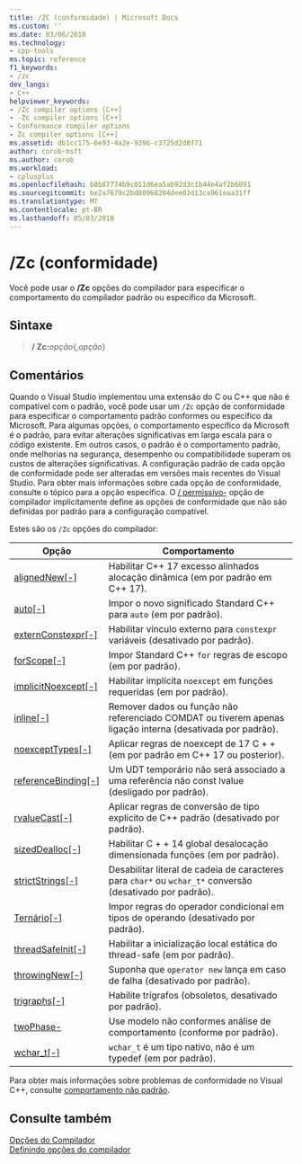 ```yaml
---
title: /ZC (conformidade) | Microsoft Docs
ms.custom: ''
ms.date: 03/06/2018
ms.technology:
- cpp-tools
ms.topic: reference
f1_keywords:
- /zc
dev_langs:
- C++
helpviewer_keywords:
- /Zc compiler options [C++]
- -Zc compiler options [C++]
- Conformance compiler options
- Zc compiler options [C++]
ms.assetid: db1cc175-6e93-4a2e-9396-c3725d2d8f71
author: corob-msft
ms.author: corob
ms.workload:
- cplusplus
ms.openlocfilehash: b8b87774b9c011d6ea5ab92d3c1b44e4af2b6091
ms.sourcegitcommit: be2a7679c2bd80968204dee03d13ca961eaa31ff
ms.translationtype: MT
ms.contentlocale: pt-BR
ms.lasthandoff: 05/03/2018
---
```

# <a name="zc-conformance"></a>/Zc (conformidade)

Você pode usar o **/Zc** opções do compilador para especificar o comportamento do compilador padrão ou específico da Microsoft.

## <a name="syntax"></a>Sintaxe

> **/ Zc:**_opção_{,_opção_}

## <a name="remarks"></a>Comentários

Quando o Visual Studio implementou uma extensão do C ou C++ que não é compatível com o padrão, você pode usar um `/Zc` opção de conformidade para especificar o comportamento padrão conformes ou específico da Microsoft. Para algumas opções, o comportamento específico da Microsoft é o padrão, para evitar alterações significativas em larga escala para o código existente. Em outros casos, o padrão é o comportamento padrão, onde melhorias na segurança, desempenho ou compatibilidade superam os custos de alterações significativas. A configuração padrão de cada opção de conformidade pode ser alteradas em versões mais recentes do Visual Studio. Para obter mais informações sobre cada opção de conformidade, consulte o tópico para a opção específica. O [/ permissivo-](permissive-standards-conformance.md) opção de compilador implicitamente define as opções de conformidade que não são definidas por padrão para a configuração compatível.

Estes são os `/Zc` opções do compilador:

|Opção|Comportamento|
|---|---|
|[alignedNew\[-\]](zc-alignednew.md)|Habilitar C++ 17 excesso alinhados alocação dinâmica (em por padrão em C++ 17).|
|[auto\[-\]](zc-auto-deduce-variable-type.md)|Impor o novo significado Standard C++ para `auto` (em por padrão).|
|[externConstexpr\[-\]](zc-externconstexpr.md)|Habilitar vínculo externo para `constexpr` variáveis (desativado por padrão).|
|[forScope\[-\]](zc-forscope-force-conformance-in-for-loop-scope.md)|Impor Standard C++ `for` regras de escopo (em por padrão).|
|[implicitNoexcept\[-\]](zc-implicitnoexcept-implicit-exception-specifiers.md)|Habilitar implícita `noexcept` em funções requeridas (em por padrão).|
|[inline\[-\]](zc-inline-remove-unreferenced-comdat.md)|Remover dados ou função não referenciado COMDAT ou tiverem apenas ligação interna (desativada por padrão).|
|[noexceptTypes\[-\]](zc-noexcepttypes.md)|Aplicar regras de noexcept de 17 C + + (em por padrão em C++ 17 ou posterior).|
|[referenceBinding\[-\]](zc-referencebinding-enforce-reference-binding-rules.md)|Um UDT temporário não será associado a uma referência não const lvalue (desligado por padrão).|
|[rvalueCast\[-\]](zc-rvaluecast-enforce-type-conversion-rules.md)|Aplicar regras de conversão de tipo explícito de C++ padrão (desativado por padrão).|
|[sizedDealloc\[-\]](zc-sizeddealloc-enable-global-sized-dealloc-functions.md)|Habilitar C + + 14 global desalocação dimensionada funções (em por padrão).|
|[strictStrings\[-\]](zc-strictstrings-disable-string-literal-type-conversion.md)|Desabilitar literal de cadeia de caracteres para `char*` ou `wchar_t*` conversão (desativado por padrão).|
|[Ternário\[-\]](zc-ternary.md)|Impor regras do operador condicional em tipos de operando (desativado por padrão).|
|[threadSafeInit\[-\]](zc-threadsafeinit-thread-safe-local-static-initialization.md)|Habilitar a inicialização local estática do thread-safe (em por padrão).|
|[throwingNew\[-\]](zc-throwingnew-assume-operator-new-throws.md)|Suponha que `operator new` lança em caso de falha (desativado por padrão).|
|[trigraphs\[-\]](zc-trigraphs-trigraphs-substitution.md)|Habilite trígrafos (obsoletos, desativado por padrão).|
|[twoPhase-](zc-twophase.md)|Use modelo não conformes análise de comportamento (conforme por padrão).|
|[wchar_t\[-\]](zc-wchar-t-wchar-t-is-native-type.md)|`wchar_t` é um tipo nativo, não é um typedef (em por padrão).|

Para obter mais informações sobre problemas de conformidade no Visual C++, consulte [comportamento não padrão](../../cpp/nonstandard-behavior.md).

## <a name="see-also"></a>Consulte também

[Opções do Compilador](compiler-options.md)  
[Definindo opções do compilador](setting-compiler-options.md)
